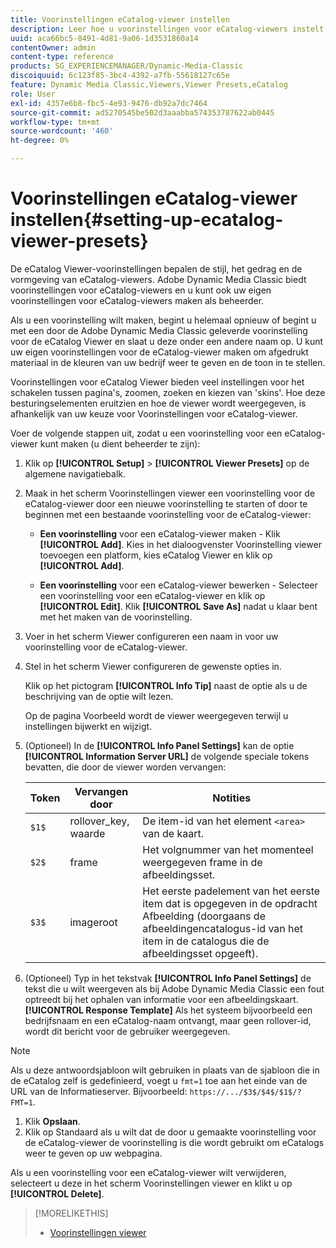 ```yaml
---
title: Voorinstellingen eCatalog-viewer instellen
description: Leer hoe u voorinstellingen voor eCatalog-viewers instelt.
uuid: aca66bc5-8491-4d81-9a06-1d3531860a14
contentOwner: admin
content-type: reference
products: SG_EXPERIENCEMANAGER/Dynamic-Media-Classic
discoiquuid: 6c123f85-3bc4-4392-a7fb-55618127c65e
feature: Dynamic Media Classic,Viewers,Viewer Presets,eCatalog
role: User
exl-id: 4357e6b8-fbc5-4e93-9476-db92a7dc7464
source-git-commit: ad5270545be502d3aaabba574353787622ab0445
workflow-type: tm+mt
source-wordcount: '460'
ht-degree: 0%

---
```


# Voorinstellingen eCatalog-viewer instellen{#setting-up-ecatalog-viewer-presets}

De eCatalog Viewer-voorinstellingen bepalen de stijl, het gedrag en de vormgeving van eCatalog-viewers. Adobe Dynamic Media Classic biedt voorinstellingen voor eCatalog-viewers en u kunt ook uw eigen voorinstellingen voor eCatalog-viewers maken als beheerder.

Als u een voorinstelling wilt maken, begint u helemaal opnieuw of begint u met een door de Adobe Dynamic Media Classic geleverde voorinstelling voor de eCatalog Viewer en slaat u deze onder een andere naam op. U kunt uw eigen voorinstellingen voor de eCatalog-viewer maken om afgedrukt materiaal in de kleuren van uw bedrijf weer te geven en de toon in te stellen.

Voorinstellingen voor eCatalog Viewer bieden veel instellingen voor het schakelen tussen pagina&#39;s, zoomen, zoeken en kiezen van &#39;skins&#39;. Hoe deze besturingselementen eruitzien en hoe de viewer wordt weergegeven, is afhankelijk van uw keuze voor Voorinstellingen voor eCatalog-viewer.

Voer de volgende stappen uit, zodat u een voorinstelling voor een eCatalog-viewer kunt maken (u dient beheerder te zijn):

1. Klik op **[!UICONTROL Setup]** > **[!UICONTROL Viewer Presets]** op de algemene navigatiebalk.
1. Maak in het scherm Voorinstellingen viewer een voorinstelling voor de eCatalog-viewer door een nieuwe voorinstelling te starten of door te beginnen met een bestaande voorinstelling voor de eCatalog-viewer:

   * **Een voorinstelling**  voor een eCatalog-viewer maken - Klik  **[!UICONTROL Add]**. Kies in het dialoogvenster Voorinstelling viewer toevoegen een platform, kies eCatalog Viewer en klik op **[!UICONTROL Add]**.

   * **Een voorinstelling**  voor een eCatalog-viewer bewerken - Selecteer een voorinstelling voor een eCatalog-viewer en klik op  **[!UICONTROL Edit]**. Klik **[!UICONTROL Save As]** nadat u klaar bent met het maken van de voorinstelling.

1. Voer in het scherm Viewer configureren een naam in voor uw voorinstelling voor de eCatalog-viewer.
1. Stel in het scherm Viewer configureren de gewenste opties in.

   Klik op het pictogram **[!UICONTROL Info Tip]** naast de optie als u de beschrijving van de optie wilt lezen.

   Op de pagina Voorbeeld wordt de viewer weergegeven terwijl u instellingen bijwerkt en wijzigt.

1. (Optioneel) In de **[!UICONTROL Info Panel Settings]** kan de optie **[!UICONTROL Information Server URL]** de volgende speciale tokens bevatten, die door de viewer worden vervangen:

   | Token | Vervangen door | Notities |
   |--- |--- |--- |
   | `$1$` | rollover_key, waarde | De item-id van het element `<area>` van de kaart. |
   | `$2$` | frame | Het volgnummer van het momenteel weergegeven frame in de afbeeldingsset. |
   | `$3$` | imageroot | Het eerste padelement van het eerste item dat is opgegeven in de opdracht Afbeelding (doorgaans de afbeeldingencatalogus-id van het item in de catalogus die de afbeeldingsset opgeeft). |

1. (Optioneel) Typ in het tekstvak **[!UICONTROL Info Panel Settings]** de tekst die u wilt weergeven als bij Adobe Dynamic Media Classic een fout optreedt bij het ophalen van informatie voor een afbeeldingskaart. **[!UICONTROL Response Template]** Als het systeem bijvoorbeeld een bedrijfsnaam en een eCatalog-naam ontvangt, maar geen rollover-id, wordt dit bericht voor de gebruiker weergegeven.

>[!NOTE]
>
>Als u deze antwoordsjabloon wilt gebruiken in plaats van de sjabloon die in de eCatalog zelf is gedefinieerd, voegt u `fmt=1` toe aan het einde van de URL van de Informatieserver. Bijvoorbeeld: `https://.../$3$/$4$/$1$/?FMT=1`.

1. Klik **Opslaan**.
1. Klik op Standaard als u wilt dat de door u gemaakte voorinstelling voor de eCatalog-viewer de voorinstelling is die wordt gebruikt om eCatalogs weer te geven op uw webpagina.

Als u een voorinstelling voor een eCatalog-viewer wilt verwijderen, selecteert u deze in het scherm Voorinstellingen viewer en klikt u op **[!UICONTROL Delete]**.

>[!MORELIKETHIS]
>
>* [Voorinstellingen viewer](application-setup.md#viewer_presets)

